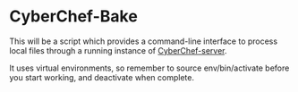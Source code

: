 # CyberChef-Bake

This will be a script which provides a command-line interface to process local files through a running instance of [CyberChef-server](https://github.com/gchq/CyberChef-server/).

It uses virtual environments, so remember to
    source env/bin/activate
before you start working, and
    deactivate
when complete.

